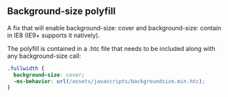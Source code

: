 ## Background-size polyfill

A fix that will enable background-size: cover and background-size: contain in IE8 (IE9+ supports it natively).

The polyfill is contained in a .htc file that needs to be included along with any background-size call:

```scss
.fullwidth {
  background-size: cover;
  -ms-behavior: url(/assets/javascripts/backgroundsize.min.htc);
}
```

